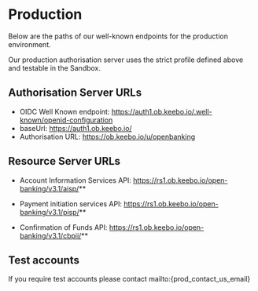 # Production

Below are the paths of our well-known endpoints for the production environment.

Our production authorisation server uses the strict profile defined above and testable in the Sandbox.

## Authorisation Server URLs
- OIDC Well Known endpoint: https://auth1.ob.keebo.io/.well-known/openid-configuration
- baseUrl: https://auth1.ob.keebo.io/
- Authorisation URL: https://ob.keebo.io/u/openbanking

## Resource Server URLs
- Account Information Services API: https://rs1.ob.keebo.io/open-banking/v3.1/aisp/**

- Payment initiation services API: https://rs1.ob.keebo.io/open-banking/v3.1/pisp/**

- Confirmation of Funds API: https://rs1.ob.keebo.io/open-banking/v3.1/cbpii/**

## Test accounts
If you require test accounts please contact mailto:{prod_contact_us_email}